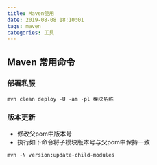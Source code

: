 ```yaml
---
title: Maven使用
date: 2019-08-08 18:10:01
tags: maven
categories: 工具
---
```


## Maven 常用命令
### 部署私服
```
mvn clean deploy -U -am -pl 模块名称
```

### 版本更新
- 修改父pom中版本号
- 执行如下命令将子模块版本号与父pom中保持一致
```
mvn -N version:update-child-modules
```
